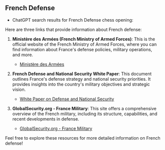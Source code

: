 ## French Defense

 + ChatGPT search results for French Defense chess opening:

Here are three links that provide information about French defense:

1. **Ministère des Armées (French Ministry of Armed Forces)**: This is the official website of the French Ministry of Armed Forces, where you can find information about France's defense policies, military operations, and more.
   - [Ministère des Armées](https://www.defense.gouv.fr/)

2. **French Defense and National Security White Paper**: This document outlines France's defense strategy and national security priorities. It provides insights into the country's military objectives and strategic vision.
   - [White Paper on Defense and National Security](https://www.defense.gouv.fr/english/)

3. **GlobalSecurity.org - France Military**: This site offers a comprehensive overview of the French military, including its structure, capabilities, and recent developments in defense.
   - [GlobalSecurity.org - France Military](https://www.globalsecurity.org/military/world/europe/france.htm)

Feel free to explore these resources for more detailed information on French defense!